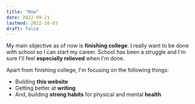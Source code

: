 ```yaml
---
title: "Now"
date: 2022-09-21
lastmod: 2022-10-03
draft: false
---
```


My main objective as of now is **finishing college**.
I really want to be done with school so I can start my career.
School has been a struggle and I'm sure I'll feel **especially relieved** when I'm done.

Apart from finishing college, I'm focusing on the following things:
- Building **this website**
- Getting better at **writing**
- And, building **strong habits** for physical and mental **health**
